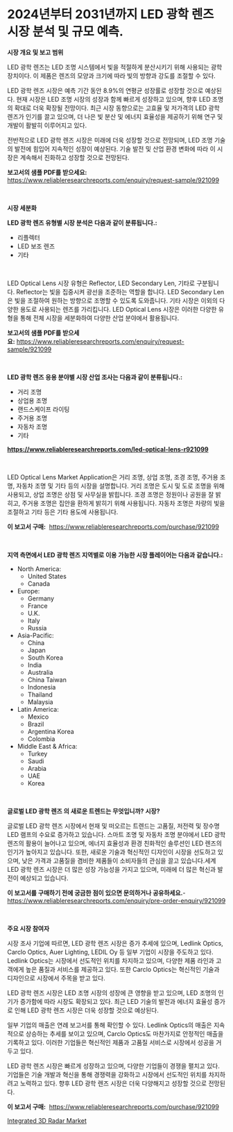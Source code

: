 <p><h1>2024년부터 2031년까지 LED 광학 렌즈 시장 분석 및 규모 예측.</h1></p><p><strong>시장 개요 및 보고 범위</strong></p>
<p><p>LED 광학 렌즈는 LED 조명 시스템에서 빛을 적절하게 분산시키기 위해 사용되는 광학 장치이다. 이 제품은 렌즈의 모양과 크기에 따라 빛의 방향과 강도를 조절할 수 있다.</p><p>LED 광학 렌즈 시장은 예측 기간 동안 8.9%의 연평균 성장률로 성장할 것으로 예상된다. 현재 시장은 LED 조명 시장의 성장과 함께 빠르게 성장하고 있으며, 향후 LED 조명의 확대로 더욱 확장될 전망이다. 최근 시장 동향으로는 고효율 및 저가격의 LED 광학 렌즈가 인기를 끌고 있으며, 더 나은 빛 분산 및 에너지 효율성을 제공하기 위해 연구 및 개발이 활발히 이루어지고 있다.</p><p>전반적으로 LED 광학 렌즈 시장은 미래에 더욱 성장할 것으로 전망되며, LED 조명 기술의 발전에 힘입어 지속적인 성장이 예상된다. 기술 발전 및 산업 환경 변화에 따라 이 시장은 계속해서 진화하고 성장할 것으로 전망된다.</p></p>
<p><strong>보고서의 샘플 PDF를 받으세요:</strong> <a href="https://www.reliableresearchreports.com/enquiry/request-sample/921099">https://www.reliableresearchreports.com/enquiry/request-sample/921099</a></p>
<p>&nbsp;</p>
<p><strong>시장 세분화</strong></p>
<p><strong>LED 광학 렌즈 유형별 시장 분석은 다음과 같이 분류됩니다.:</strong></p>
<p><ul><li>리플렉터</li><li>LED 보조 렌즈</li><li>기타</li></ul></p>
<p>&nbsp;</p>
<p><p>LED Optical Lens 시장 유형은 Reflector, LED Secondary Len, 기타로 구분됩니다. Reflector는 빛을 집중시켜 광선을 조준하는 역할을 합니다. LED Secondary Len은 빛을 조절하여 원하는 방향으로 조명할 수 있도록 도와줍니다. 기타 시장은 이외의 다양한 용도로 사용되는 렌즈를 가리킵니다. LED Optical Lens 시장은 이러한 다양한 유형을 통해 전체 시장을 세분화하여 다양한 산업 분야에서 활용됩니다.</p></p>
<p><strong>보고서의 샘플 PDF를 받으세요:</strong>&nbsp;<a href="https://www.reliableresearchreports.com/enquiry/request-sample/921099">https://www.reliableresearchreports.com/enquiry/request-sample/921099</a></p>
<p>&nbsp;</p>
<p><strong> LED 광학 렌즈 응용 분야별 시장 산업 조사는 다음과 같이 분류됩니다.:</strong></p>
<p><ul><li>거리 조명</li><li>상업용 조명</li><li>랜드스케이프 라이팅</li><li>주거용 조명</li><li>자동차 조명</li><li>기타</li></ul></p>
<p><strong><a href="https://www.reliableresearchreports.com/led-optical-lens-r921099">https://www.reliableresearchreports.com/led-optical-lens-r921099</a></strong></p>
<p>&nbsp;</p>
<p><p>LED Optical Lens Market Application은 거리 조명, 상업 조명, 조경 조명, 주거용 조명, 자동차 조명 및 기타 등의 시장을 설명합니다. 거리 조명은 도시 및 도로 조명을 위해 사용되고, 상업 조명은 상점 및 사무실을 밝힙니다. 조경 조명은 정원이나 공원을 잘 밝히고, 주거용 조명은 집안을 환하게 밝히기 위해 사용됩니다. 자동차 조명은 차량의 빛을 조절하고 기타 등은 기타 용도에 사용됩니다.</p></p>
<p><strong>이 보고서 구매:</strong>&nbsp; <a href="https://www.reliableresearchreports.com/purchase/921099">https://www.reliableresearchreports.com/purchase/921099</a></p>
<p>&nbsp;</p>
<p><strong>지역 측면에서 LED 광학 렌즈 지역별로 이용 가능한 시장 플레이어는 다음과 같습니다.:</strong></p>
<p><ul>
    <li>
        North America:
        <ul>
            <li>United States</li>
            <li>Canada</li>
        </ul>
    </li>
    <li>
        Europe:
        <ul>
            <li>Germany</li>
            <li>France</li>
            <li>U.K.</li>
            <li>Italy</li>
            <li>Russia</li>
        </ul>
    </li>
    <li>
        Asia-Pacific:
        <ul>
            <li>China</li>
            <li>Japan</li>
            <li>South Korea</li>
            <li>India</li>
            <li>Australia</li>
            <li>China Taiwan</li>
            <li>Indonesia</li>
            <li>Thailand</li>
            <li>Malaysia</li>
        </ul>
    </li>
    <li>
        Latin America:
        <ul>
            <li>Mexico</li>
            <li>Brazil</li>
            <li>Argentina Korea</li>
            <li>Colombia</li>
        </ul>
    </li>
    <li>
        Middle East & Africa:
        <ul>
            <li>Turkey</li>
            <li>Saudi</li>
            <li>Arabia</li>
            <li>UAE</li>
            <li>Korea</li>
        </ul>
    </li>
    </ul></p>
<p>&nbsp;</p>
<p><strong>글로벌 LED 광학 렌즈 의 새로운 트렌드는 무엇입니까? 시장?</strong></p>
<p><p>글로벌 LED 광학 렌즈 시장에서 현재 및 떠오르는 트렌드는 고품질, 저전력 및 장수명 LED 램프의 수요로 증가하고 있습니다. 스마트 조명 및 자동차 조명 분야에서 LED 광학 렌즈의 활용이 늘어나고 있으며, 에너지 효율성과 환경 친화적인 솔루션인 LED 렌즈의 인기가 높아지고 있습니다. 또한, 새로운 기술과 혁신적인 디자인이 시장을 선도하고 있으며, 낮은 가격과 고품질을 겸비한 제품들이 소비자들의 관심을 끌고 있습니다.세계 LED 광학 렌즈 시장은 더 많은 성장 가능성을 가지고 있으며, 미래에 더 많은 혁신과 발전이 예상되고 있습니다.</p></p>
<p><strong>이 보고서를 구매하기 전에 궁금한 점이 있으면 문의하거나 공유하세요.</strong>- <a href="https://www.reliableresearchreports.com/enquiry/pre-order-enquiry/921099">https://www.reliableresearchreports.com/enquiry/pre-order-enquiry/921099</a></p>
<p>&nbsp;</p>
<p><strong>주요 시장 참여자</strong></p>
<p><p>시장 조사 기업에 따르면, LED 광학 렌즈 시장은 증가 추세에 있으며, Ledlink Optics, Carclo Optics, Auer Lighting, LEDIL Oy 등 일부 기업이 시장을 주도하고 있다. Ledlink Optics는 시장에서 선도적인 위치를 차지하고 있으며, 다양한 제품 라인과 고객에게 높은 품질과 서비스를 제공하고 있다. 또한 Carclo Optics는 혁신적인 기술과 디자인으로 시장에서 주목을 받고 있다.</p><p>LED 광학 렌즈 시장은 LED 조명 시장의 성장에 큰 영향을 받고 있으며, LED 조명의 인기가 증가함에 따라 시장도 확장되고 있다. 최근 LED 기술의 발전과 에너지 효율성 증가로 인해 LED 광학 렌즈 시장은 더욱 성장할 것으로 예상된다.</p><p>일부 기업의 매출은 연례 보고서를 통해 확인할 수 있다. Ledlink Optics의 매출은 지속적으로 상승하는 추세를 보이고 있으며, Carclo Optics도 마찬가지로 안정적인 매출을 기록하고 있다. 이러한 기업들은 혁신적인 제품과 고품질 서비스로 시장에서 성공을 거두고 있다.</p><p>LED 광학 렌즈 시장은 빠르게 성장하고 있으며, 다양한 기업들이 경쟁을 펼치고 있다. 기업들은 기술 개발과 혁신을 통해 경쟁력을 강화하고 시장에서 선도적인 위치를 차지하려고 노력하고 있다. 향후 LED 광학 렌즈 시장은 더욱 다양해지고 성장할 것으로 전망된다.</p></p>
<p><strong>이 보고서 구매:</strong>&nbsp;&nbsp;<a href="https://www.reliableresearchreports.com/purchase/921099">https://www.reliableresearchreports.com/purchase/921099</a></p>
<p><p><a href="https://github.com/RickHolmes3/Market-Research-Report-List-4/blob/main/integrated-3d-radar-market.md">Integrated 3D Radar Market</a></p></p>